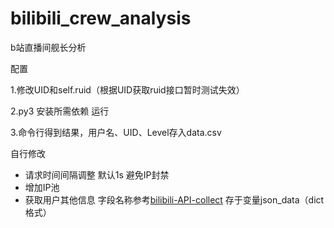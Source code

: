# bilibili_crew_analysis
b站直播间舰长分析

配置

  1.修改UID和self.ruid（根据UID获取ruid接口暂时测试失效）
  
  2.py3 安装所需依赖 运行
  
  3.命令行得到结果，用户名、UID、Level存入data.csv
  
自行修改

- 请求时间间隔调整 默认1s 避免IP封禁
- 增加IP池
- 获取用户其他信息 字段名称参考[bilibili-API-collect](https://github.com/SocialSisterYi/bilibili-API-collect/blob/master/docs/user/info.md?plain=1) 存于变量json_data（dict格式）
